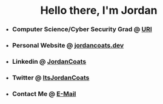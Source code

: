 <h1 align="center">Hello there, I'm Jordan</h1>
<ul>
<li><h3>Computer Science/Cyber Security Grad @ <a href="https://www.uri.edu/">URI</a></h3></li>
<li><h3>Personal Website @ <a href="https://jordancoats.dev">jordancoats.dev</a></h3></li>
<li><h3>Linkedin @ <a href="https://www.linkedin.com/in/jordancoats/">JordanCoats</h3></a></li>
<li><h3>Twitter @ <a href="https://twitter.com/itsjordancoats">ItsJordanCoats</h3></a></li>
<li><h3>Contact Me @ <a href="mailto:contact@jordancoats.dev">E-Mail</a></h3></li>
</ol>

